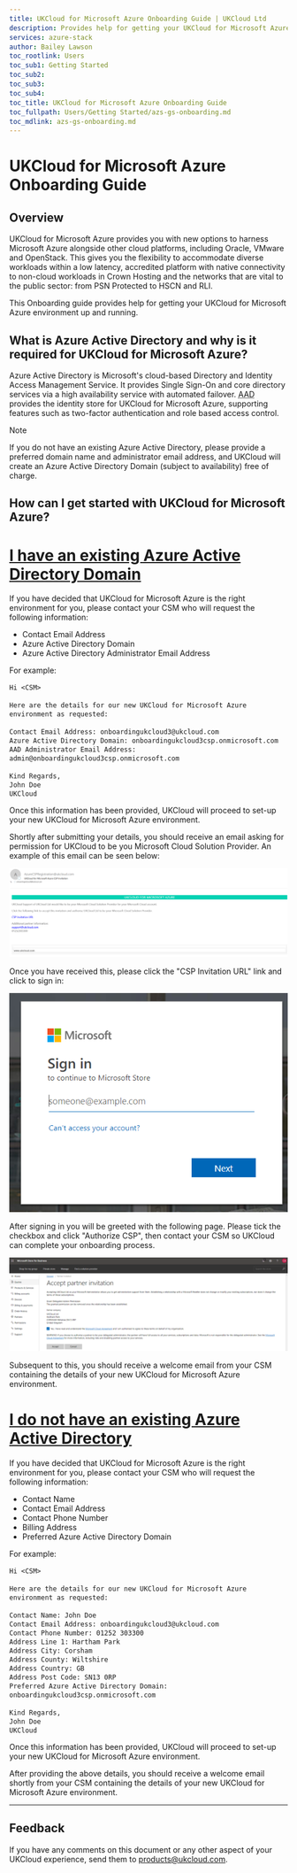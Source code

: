 ```yaml
---
title: UKCloud for Microsoft Azure Onboarding Guide | UKCloud Ltd
description: Provides help for getting your UKCloud for Microsoft Azure environment up and running
services: azure-stack
author: Bailey Lawson
toc_rootlink: Users
toc_sub1: Getting Started
toc_sub2:
toc_sub3:
toc_sub4:
toc_title: UKCloud for Microsoft Azure Onboarding Guide
toc_fullpath: Users/Getting Started/azs-gs-onboarding.md
toc_mdlink: azs-gs-onboarding.md
---
```


# UKCloud for Microsoft Azure Onboarding Guide

## Overview

UKCloud for Microsoft Azure provides you with new options to harness Microsoft Azure alongside other cloud platforms, including Oracle, VMware and OpenStack. This gives you the flexibility to accommodate diverse workloads within a low latency, accredited platform with native connectivity to non-cloud workloads in Crown Hosting and the networks that are vital to the public sector: from PSN Protected to HSCN and RLI.

This Onboarding guide provides help for getting your UKCloud for Microsoft Azure environment up and running.

## What is Azure Active Directory and why is it required for UKCloud for Microsoft Azure?

Azure Active Directory is Microsoft's cloud-based Directory and Identity Access Management Service. It provides Single Sign-On and core directory services via a high availability service with automated failover. <abbr title="Azure Active Directory"> AAD</abbr> provides the identity store for UKCloud for Microsoft Azure, supporting features such as two-factor authentication and role based access control.

> [!Note]
> If you do not have an existing Azure Active Directory, please provide a preferred domain name and administrator email address, and UKCloud will create an Azure Active Directory Domain (subject to availability) free of charge.

## How can I get started with UKCloud for Microsoft Azure?

# [I have an existing Azure Active Directory Domain](#tab/tabid-1)

If you have decided that UKCloud for Microsoft Azure is the right environment for you, please contact your CSM who will request the following information:

- Contact Email Address
- Azure Active Directory Domain
- Azure Active Directory Administrator Email Address

For example:

    Hi <CSM>

    Here are the details for our new UKCloud for Microsoft Azure environment as requested:

    Contact Email Address: onboardingukcloud3@ukcloud.com
    Azure Active Directory Domain: onboardingukcloud3csp.onmicrosoft.com
    AAD Administrator Email Address: admin@onboardingukcloud3csp.onmicrosoft.com

    Kind Regards,
    John Doe
    UKCloud

Once this information has been provided, UKCloud will proceed to set-up your new UKCloud for Microsoft Azure environment.

Shortly after submitting your details, you should receive an email asking for permission for UKCloud to be you Microsoft Cloud Solution Provider. An example of this email can be seen below:

![Microsoft Azure CSP invitation email](images/azs-email-csp-invitation.png)

Once you have received this, please click the "CSP Invitation URL" link and click to sign in:

![Microsoft Azure sign in page](images/azs-browser-csp-auth-signin.png)

After signing in you will be greeted with the following page. Please tick the checkbox and click "Authorize CSP", then contact your CSM so UKCloud can complete your onboarding process.

![Microsoft Azure authorize CSP page](images/azs-browser-authorize-csp.png)

Subsequent to this, you should receive a welcome email from your CSM containing the details of your new UKCloud for Microsoft Azure environment.

# [I do not have an existing Azure Active Directory](#tab/tabid-2)

If you have decided that UKCloud for Microsoft Azure is the right environment for you, please contact your CSM who will request the following information:

- Contact Name
- Contact Email Address
- Contact Phone Number
- Billing Address
- Preferred Azure Active Directory Domain

For example:

    Hi <CSM>

    Here are the details for our new UKCloud for Microsoft Azure environment as requested:

    Contact Name: John Doe
    Contact Email Address: onboardingukcloud3@ukcloud.com
    Contact Phone Number: 01252 303300
    Address Line 1: Hartham Park
    Address City: Corsham
    Address County: Wiltshire
    Address Country: GB
    Address Post Code: SN13 0RP
    Preferred Azure Active Directory Domain: onboardingukcloud3csp.onmicrosoft.com

    Kind Regards,
    John Doe
    UKCloud

Once this information has been provided, UKCloud will proceed to set-up your new UKCloud for Microsoft Azure environment.

After providing the above details, you should receive a welcome email shortly from your CSM containing the details of your new UKCloud for Microsoft Azure environment.

***

## Feedback

If you have any comments on this document or any other aspect of your UKCloud experience, send them to <products@ukcloud.com>.

